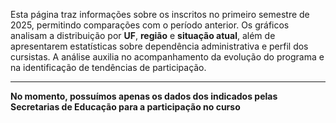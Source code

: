 Esta página traz informações sobre os inscritos no primeiro semestre de 2025, permitindo comparações com o período anterior. Os gráficos analisam a distribuição por **UF**, **região** e **situação atual**, além de apresentarem estatísticas sobre dependência administrativa e perfil dos cursistas. A análise auxilia no acompanhamento da evolução do programa e na identificação de tendências de participação.

---

**No momento, possuímos apenas os dados dos indicados pelas Secretarias de Educação para a participação no curso**
